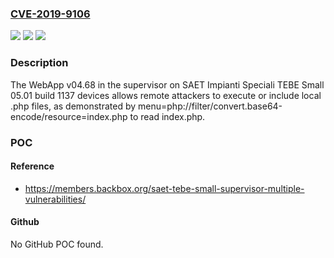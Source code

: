 ### [CVE-2019-9106](https://cve.mitre.org/cgi-bin/cvename.cgi?name=CVE-2019-9106)
![](https://img.shields.io/static/v1?label=Product&message=n%2Fa&color=blue)
![](https://img.shields.io/static/v1?label=Version&message=n%2Fa&color=blue)
![](https://img.shields.io/static/v1?label=Vulnerability&message=n%2Fa&color=brighgreen)

### Description

The WebApp v04.68 in the supervisor on SAET Impianti Speciali TEBE Small 05.01 build 1137 devices allows remote attackers to execute or include local .php files, as demonstrated by menu=php://filter/convert.base64-encode/resource=index.php to read index.php.

### POC

#### Reference
- https://members.backbox.org/saet-tebe-small-supervisor-multiple-vulnerabilities/

#### Github
No GitHub POC found.

